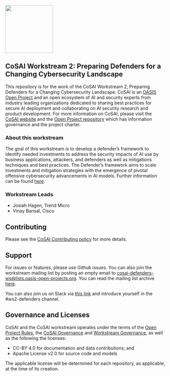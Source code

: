 <img src="https://github.com/cosai-oasis/oasis-open-project/blob/main/artwork/cosai-logo.png" width="150">

<!-- [**Note:** This template is provided to give you a good idea about the kind of information you should include in a README.md file as a best practice. You know your project inside-out. Write your readme file for someone who doesn't know anything about it. What do you want people to know about your project who are just coming across it for the first time? OASIS Staff are happy to collaborate with you as well.

Further README inspiration can be found [here](https://www.makeareadme.com/) and [here](https://github.com/hackergrrl/art-of-readme#readme).

You may copy and edit this template as you see fit for your project and your community. You are also welcome to use emojis, graphics or images in your README. This file should be reviewed regularly and kept up-to-date.]-->


## CoSAI Workstream 2: Preparing Defenders for a Changing Cybersecurity Landscape

This repository is for the work of the CoSAI Workstream 2, Preparing Defenders for a Changing Cybersecurity Landscape. CoSAI is an [OASIS Open Project](https://www.oasis-open.org/open-projects/) and an open ecosystem of AI and security experts from industry leading organizations dedicated to sharing best practices for secure AI deployment and collaborating on AI security research and product development. For more information on CoSAI, please visit the [CoSAI website](https://www.coalitionforsecureai.org/) and the [Open Project repository](https://github.com/cosai-oasis/oasis-open-project) which has information governance and the project charter.

### About this workstream
The goal of this workstream is to develop a defender’s framework to identify needed investments to address the security impacts of AI use by business applications, attackers, and defenders as well as mitigations techniques and best practices. The Defender’s framework aims to scale investments and mitigation strategies with the emergence of pivotal offensive cybersecurity advancements in AI models. Further information can be found [here](https://github.com/cosai-oasis/oasis-open-project/blob/main/WORKSTREAMS.md).

### Workstream Leads
* Josiah Hagen, Trend Micro
* Vinay Bansal, Cisco

<!-- ## Badges [optional – TBD]

Using badges is optional, but they are a nice way to show some key facts and stats about your project at a glance. There are badges for all kinds of things relating to your repository, e.g. to show the license you're using, the programming language, the number of forks, or a CI badge to show build/test status. Be mindful not to use too many badges. You can use [Shields](http://shields.io/) to add some to your README. Many services also have instructions for adding a badge. Check out the README of the Open Cybersecurity Alliance project [Kestrel](https://github.com/opencybersecurityalliance/kestrel-lang) to see badges in action.

## Description -TBD

* State what problem(s) your project solves.
* Note its development status.
* List the most useful/innovative/noteworthy features.
* Note and briefly describe any key concepts (technical,  philosophical, or both) important to the user’s understanding.
* Link to any supplementary blog posts or project main pages.
* Compare/contrast your project with other, similar projects so the user knows how it is different from those projects.
* Highlight the technical concepts that your project demonstrates or supports. Keep it very brief.
* If available, include screenshots and demo videos.

## Repository Organization (What's Here?) - TBD

You can use this section to give a brief overview of what can be found in this repository, e.g. documentation, meeting minutes, or templates. A good example of this can be found in the README of the [OASIS OpenC2 TC repository](https://github.com/oasis-tcs/openc2-tc-ops/blob/main/README.md).
Please make sure to update it on a regular basis – when new files or folder are added to the repository.-->

## Contributing

Please see the [CoSAI Contributing policy](./CONTRIBUTING.md) for more details.

<!-- ## Authors and Maintainers

Adds names / GitHub profile links for those who have contributed to this repository. If you have a maintainer's list, link to it here.-->

## Support
For issues or features, please use Github issues. You can also join the workstream mailing list by posting an empty email to [cosai-defenders-ws@lists.oasis-open-projects.org](mailto:cosai-defenders-ws@lists.oasis-open-projects.org). You can read the mailing list archive [here](https://lists.oasis-open-projects.org/g/cosai-defenders-ws/topics).

You can also join us on Slack via [this link](https://join.slack.com/t/cosai-op/shared_invite/zt-2rbgqtolg-GdajCyOiddYtGJ3cSdk1Jg) and introduce yourself in the #ws2-defenders channel.

## Governance and Licenses

CoSAI and the CoSAI workstream operates under the terms of the [Open Project Rules](https://www.oasis-open.org/policies-guidelines/open-projects-process), the [CoSAI Governance](https://github.com/cosai-oasis/oasis-open-project/blob/main/GOVERNANCE.md) and [Workstream Governance](https://github.com/cosai-oasis/oasis-open-project/blob/main/TSC-WS-GOVERNANCE.md), as well as the following the licenses:
* CC-BY 4.0 for documentation and data contributions; and
*  Apache License v2.0 for source code and models
  
The applicable license will be determined for each repository, as applicable, at the time of its creation.



